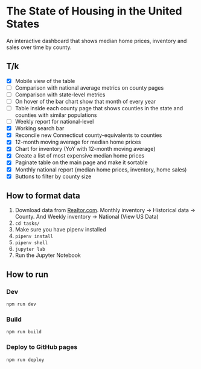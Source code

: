 # The State of Housing in the United States

An interactive dashboard that shows median home prices, inventory and sales over time by county.

## T/k
- [X] Mobile view of the table
- [ ] Comparison with national average metrics on county pages
- [ ] Comparison with state-level metrics
- [ ] On hover of the bar chart show that month of every year
- [ ] Table inside each county page that shows counties in the state and counties with similar populations
- [ ] Weekly report for national-level
- [X] Working search bar
- [X] Reconcile new Connecticut county-equivalents to counties
- [X] 12-month moving average for median home prices
- [X] Chart for inventory (YoY with 12-month moving average)
- [X] Create a list of most expensive median home prices
- [X] Paginate table on the main page and make it sortable
- [X] Monthly national report (median home prices, inventory, home sales)
- [X] Buttons to filter by county size

## How to format data
1. Download data from [Realtor.com](https://www.realtor.com/research/data/). Monthly inventory -> Historical data -> County. And Weekly inventory -> National (View US Data)
2. `cd tasks/`
3. Make sure you have pipenv installed
4. `pipenv install`
5. `pipenv shell`
6. `jupyter lab`
7. Run the Jupyter Notebook

## How to run

### Dev
`npm run dev`

### Build
`npm run build`

### Deploy to GitHub pages
`npm run deploy`
